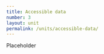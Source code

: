 ```yaml
---
title: Accessible data
number: 3
layout: unit
permalink: /units/accessible-data/
---
```


Placeholder